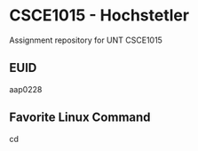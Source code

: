 # CSCE1015 - Hochstetler
Assignment repository for UNT CSCE1015

## EUID
aap0228
## Favorite Linux Command
cd
